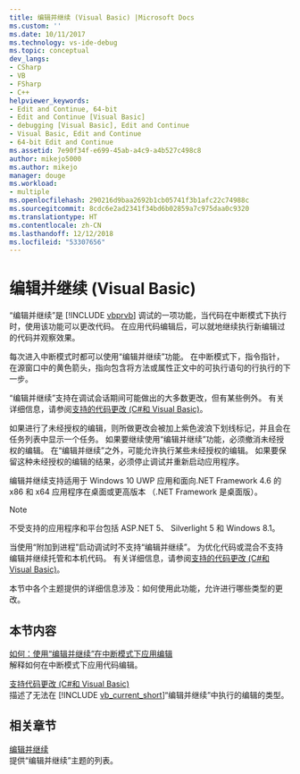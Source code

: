 ```yaml
---
title: 编辑并继续 (Visual Basic) |Microsoft Docs
ms.custom: ''
ms.date: 10/11/2017
ms.technology: vs-ide-debug
ms.topic: conceptual
dev_langs:
- CSharp
- VB
- FSharp
- C++
helpviewer_keywords:
- Edit and Continue, 64-bit
- Edit and Continue [Visual Basic]
- debugging [Visual Basic], Edit and Continue
- Visual Basic, Edit and Continue
- 64-bit Edit and Continue
ms.assetid: 7e90f34f-e699-45ab-a4c9-a4b527c498c8
author: mikejo5000
ms.author: mikejo
manager: douge
ms.workload:
- multiple
ms.openlocfilehash: 290216d9baa2692b1cb05741f3b1afc22c74988c
ms.sourcegitcommit: 8cdc6e2ad2341f34bd6b02859a7c975daa0c9320
ms.translationtype: HT
ms.contentlocale: zh-CN
ms.lasthandoff: 12/12/2018
ms.locfileid: "53307656"
---
```

# <a name="edit-and-continue-visual-basic"></a>编辑并继续 (Visual Basic)
“编辑并继续”是 [!INCLUDE [vbprvb](../code-quality/includes/vbprvb_md.md)] 调试的一项功能，当代码在中断模式下执行时，使用该功能可以更改代码。 在应用代码编辑后，可以就地继续执行新编辑过的代码并观察效果。  
  
 每次进入中断模式时都可以使用“编辑并继续”功能。 在中断模式下，指令指针，在源窗口中的黄色箭头，指向包含将方法或属性正文中的可执行语句的行执行的下一步。

 “编辑并继续”支持在调试会话期间可能做出的大多数更改，但有某些例外。 有关详细信息，请参阅[支持的代码更改 (C#和 Visual Basic)](../debugger/supported-code-changes-csharp.md)。   
  
 如果进行了未经授权的编辑，则所做更改会被加上紫色波浪下划线标记，并且会在任务列表中显示一个任务。 如果要继续使用“编辑并继续”功能，必须撤消未经授权的编辑。 在“编辑并继续”之外，可能允许执行某些未经授权的编辑。 如果要保留这种未经授权的编辑的结果，必须停止调试并重新启动应用程序。  
  
 编辑并继续支持适用于 Windows 10 UWP 应用和面向.NET Framework 4.6 的 x86 和 x64 应用程序在桌面或更高版本 （.NET Framework 是桌面版）。

 > [!NOTE]
 > 不受支持的应用程序和平台包括 ASP.NET 5、 Silverlight 5 和 Windows 8.1。
  
 当使用“附加到进程”启动调试时不支持“编辑并继续”。 为优化代码或混合不支持编辑并继续托管和本机代码。 有关详细信息，请参阅[支持的代码更改 (C#和 Visual Basic)](../debugger/supported-code-changes-csharp.md)。
  
 本节中各个主题提供的详细信息涉及：如何使用此功能，允许进行哪些类型的更改。  
  
## <a name="in-this-section"></a>本节内容  
 [如何：使用“编辑并继续”在中断模式下应用编辑](../debugger/how-to-apply-edits-in-break-mode-with-edit-and-continue.md)  
 解释如何在中断模式下应用代码编辑。  
  
 [支持代码更改 (C#和 Visual Basic)](../debugger/supported-code-changes-csharp.md)   
 描述了无法在 [!INCLUDE [vb_current_short](../debugger/includes/vb_current_short_md.md)]“编辑并继续”中执行的编辑的类型。  
  
## <a name="related-sections"></a>相关章节  
 [编辑并继续](../debugger/edit-and-continue.md)  
 提供“编辑并继续”主题的列表。
